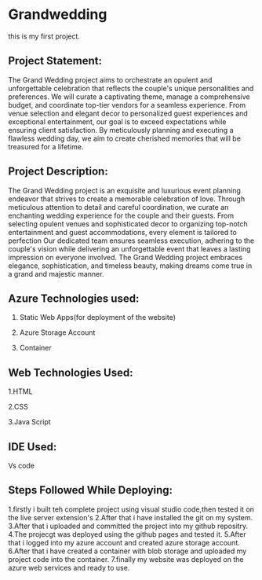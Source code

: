 # Grandwedding
this is my first project.

## Project Statement:
The Grand Wedding project aims to orchestrate an opulent and unforgettable celebration
that reflects the couple's unique personalities and preferences. We will curate a captivating 
theme, manage a comprehensive budget, and coordinate top-tier vendors for a seamless 
experience. From venue selection and elegant decor to personalized guest experiences and 
exceptional entertainment, our goal is to exceed expectations while ensuring client 
satisfaction. By meticulously planning and executing a flawless wedding day, we aim to 
create cherished memories that will be treasured for a lifetime.

## Project Description:

The Grand Wedding project is an exquisite and luxurious event planning endeavor that 
 strives to create a memorable celebration of love. Through meticulous attention to detail and 
 careful coordination, we curate an enchanting wedding experience for the couple and their 
 guests. From selecting opulent venues and sophisticated decor to organizing top-notch entertainment and guest accommodations, every element is tailored to perfection
 Our dedicated team ensures seamless execution, adhering to the couple's vision while delivering
 an unforgettable event that leaves a lasting impression on everyone involved.
 The Grand Wedding project embraces elegance, sophistication, and timeless beauty, making dreams come true in a grand and majestic manner.

 ## Azure Technologies used:

 1. Static Web Apps(for deployment of the website)
 
 2. Azure Storage Account
  
 3. Container

## Web Technologies Used:
1.HTML

2.CSS

3.Java Script

## IDE Used:
Vs code
## Steps Followed While Deploying:
1.firstly i built teh  complete project using visual studio code,then tested it on the  live server extension's
2.After that i have installed the git on my system.
3.After that i uploaded and committed the project into my github repositry.
4.The projecgt was deployed using the github pages and tested it. 
5.After that i logged into my azure account and  created azure storage account.
6.After that i have created a container with blob storage and uploaded my project code into the container.
7.finally my website was deployed on the azure web services and ready to use. 
